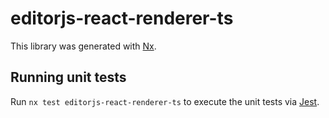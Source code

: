 # editorjs-react-renderer-ts

This library was generated with [Nx](https://nx.dev).

## Running unit tests

Run `nx test editorjs-react-renderer-ts` to execute the unit tests via [Jest](https://jestjs.io).
